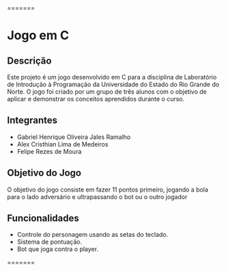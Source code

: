 =======
# Jogo em C

## Descrição
Este projeto é um jogo desenvolvido em C para a disciplina de Laboratório de Introdução à Programação da Universidade do Estado do Rio Grande do Norte. O jogo foi criado por um grupo de três alunos com o objetivo de aplicar e demonstrar os conceitos aprendidos durante o curso.

## Integrantes
- Gabriel Henrique Oliveira Jales Ramalho
- Alex Cristhian Lima de Medeiros
- Felipe Rezes de Moura

## Objetivo do Jogo
O objetivo do jogo consiste em fazer 11 pontos primeiro, jogando a bola para o lado adversário e ultrapassando o bot
ou o outro jogador

## Funcionalidades
- Controle do personagem usando as setas do teclado.
- Sistema de pontuação.
- Bot que joga contra o player.

=======
